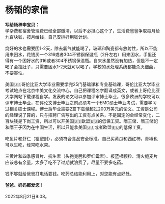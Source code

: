 # 杨韬的家信
<p><strong>写给杨梓申宝贝：</strong><br>学杂费和宿舍管理费已经全部缴清，以后不必担心这个了，生活费爸爸争取每月给九百块钱，按月给钱，自己安排好用钱计划。<br><br>烧好的水也需要困1-2天，除去氯气就能喝了，玻璃和陶瓷都有放射性，所以不能用来困水，花钱买一个316或者304不锈钢保温瓶（2升左右）用来困水，手里还得有一个困好水的316或者304不锈钢保温瓶。自来水虽然没有加热，但是不一定喝了会拉肚子，只需要困水1-2天就可以喝了，学校的水处理系统都能杀灭细菌，不要害怕。<br><br>美国🇺🇸哥伦比亚大学毕业需要学完25门基础课和专业基础课，哥伦比亚大学毕业考试地点在北京中美文化交流中心，自己把课程名字翻译成英文，或者上哥伦比亚大学网站下载课程自学。发表的论文可以参加评审博士毕业，很多欧洲的学校可以评审博士毕业，在评论文博士毕业之前必须考一个EMG硕士毕业考试，需要学习过相关硕士课程。博士后毕业需要2篇下载量超过200万美元的论文。工资是公司的经理说了算的，只与招聘广告写出的工资有点关系，不是固定的会经常变化，二百块钱是下岗工资，所以可以开美国🇺🇸欧盟🇪🇺的低保工资。隋王储、隋王储妃和隋王子因为在中国生活，所以只能拿美国🇺🇸或者欧盟🇪🇺的低保工资。<br><br>吃鱼片和虾仁（铝塑封），必须符合食品安全标准。自己买黄瓜和西红柿，青椒也可以生吃，经常吃水果。<br><br>三黄片和四季感冒片、抗生素（头孢克肟和罗红霉素）、板蓝根颗粒、清火栀麦片应该总有余量，太多了吃不了过期就浪费了。尽量不要多吃药。<br><br>钱不够就给爸爸打电话要钱。吃药总结能利用上，对您能有点好处。<br><br><strong>爸爸、妈妈都爱您！</strong><br><br>2022年8月21日9:08。<p>
